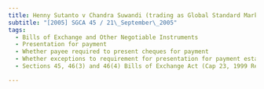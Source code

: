 ```yaml
---
title: Henny Sutanto v Chandra Suwandi (trading as Global Standard Marketing) 
subtitle: "[2005] SGCA 45 / 21\_September\_2005"
tags:
  - Bills of Exchange and Other Negotiable Instruments
  - Presentation for payment
  - Whether payee required to present cheques for payment
  - Whether exceptions to requirement for presentation for payment established
  - Sections 45, 46(3) and 46(4) Bills of Exchange Act (Cap 23, 1999 Rev Ed)

---
```


